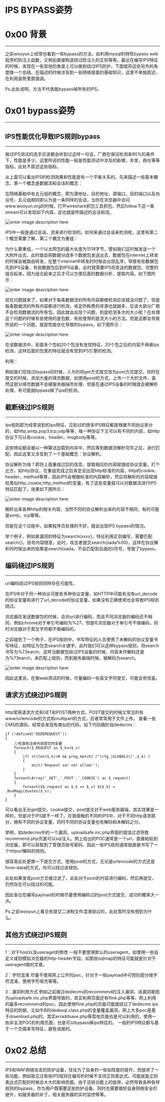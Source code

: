 # IPS BYPASS姿势

0x00 背景
=======

* * *

之前wooyun上经常也看到一些bypass的方法，如利用mysql的特性bypass web程序的防注入函数，又例如直接构造绕过防注入的正则等等。最近在编写IPS特征的时候，发现在一些其他的角度上可以做到绕过IPS防护，下面就将这些另外的角度做一个总结。在描述的时候涉及到一些网络层面的基础知识，这里不单独叙述，在利用姿势里面强调。

Ps.此处说明，方法不代表能bypass掉所有的IPS。

0x01 bypass姿势
=============

* * *

IPS性能优化导致IPS规则bypass
--------------------

* * *

做过IPS测试的选手应该都会听到过这样一句话，厂商在保证检测率90%的条件下，性能是多少。这里所说的性能一般是性能测试中涉及的新建，并发，吞吐等等指标。此处不叙述这些指标。

从上面可以看出IPS的检测效果和性能是有一个平衡关系的。先来描述一些基本概念，第一个概念是数据流和会话的概念：

在网络基础中有五元组的概念，即为源地址，目的地址，源端口，目的端口以及协议号，五元组相同即认为是一条同样的会话，当你在浏览器中访问www.wooyun.org的时候，打开wireshark抓包工具抓包，然后follow下这一条stream可以发现如下内容。这也就是所描述的会话和流。

![enter image description here](http://drops.javaweb.org/uploads/images/5014090c09e51b72b73e327b8b39b215274b3bba.jpg)

IPS中一般是通过会话，流来进行检测的。如何来通过会话来检测呢，这里有第二个概念需要了解，第二个概念为重组：

为什么要重组，一个以太网包的最大长度为1518字节，譬如我们这时候发送一个大附件出去，此时就会把数据分成多个数据包发送出去，数据包在internet上转发的时候会被路由转发，在整个internet中转发的时候会出现乱序，导致有些数据包先到IPS设备，有些数据包后到IPS设备，此时就需要IPS将发送的数据包，完整的组合起来。因为组合起来之后才可以方便后面的数据分析，提取内容。如下图所示：

![enter image description here](http://drops.javaweb.org/uploads/images/45491096ea8d5a8ad0f3ba9d701ebe810af7f55b.jpg)

现在问题就来了，如果对于每条数据流的所有内容都做检测应该就没问题了，但是每条数据流的所有内容都进行检测，肯定所耗费的资源也就越多，应该大部分厂商不会检测数据流的所有包。因此就会出现个问题，到底检测多大的大小呢？在处理这个问题的时候有些使用的是包数，有些使用的是流大小的方法。但是这都会导致所说的一个问题，就是性能优化导致的bypass。如下图所示：

![enter image description here](http://drops.javaweb.org/uploads/images/10246a4d0c808d9ea1e7e08ac198bea3de09e131.jpg)

在该数据流中，前面多个包如20个包没有发现特征，20个包之后的内容不再做ips检测，这样后面的包里的特征就没有受到IPS引擎的检测。

利用：

例如我们在绕过bypass的时候，人为的将get方式提交改为post方式提交，同时在提交的时候，添加大量的填充数据，如使用post的方式，上传一个大的文件，虽然这部分填充数据不会被服务器端所处理，但是在通过IPS设备的时候就会被解析处理，有可能就bypass掉了ips的检测。

截断绕过IPS规则
---------

* * *

Ips规则即为经常说到的ips特征，见到过的很多IPS特征都是根据不同协议来分的，如http,smtp,pop3,tcp,udp等等，每一种协议下又可以有不同的内容，如http协议下可以有cookie，header，msgbody等等。

这些特征都会被以一种算法加载到内存中，然后等到数据流解析完毕之后，进行匹配。因此这里又涉及到了一个基础概念：协议解析。

协议解析为啥？即将上面重组过后的信息，提取相应的内容赋值给协议变量。打个比方，如http协议，在重组完成之后肯定会出现http标准的内容，http的cookie，header，method等等，因此IPS会根据标准的内容解析，然后将解析的内容赋值给类似http_cookie,http_method的变量。有了这些变量就可以对数据流进行IPS特征匹配了。效果如下图所示：

![enter image description here](http://drops.javaweb.org/uploads/images/a4fd3c830335ae144984f4fb1657e7ce5de08812.jpg)

解析出来各种http的相关内容，当然不同的协议解析出来的内容不相同，有的可能是smtp，tcp等等。

但是在这个过程中，如果程序员处理的不好，就会出现IPS bypass的情况。

举个例子，例如某漏洞的特征为search{xxxx}，特征利用正则编写，需要匹配search{}，括号内容随意，此时，攻击者提交search{sada%00}，这样在协议解析的时候出来的结果是search{sada，不会匹配到后面的}符号，导致了bypass。

编码绕过IPS规则
---------

* * *

url编码绕过IPS规则同样存在可能性。

在IPS中对于同一种协议可能有多种协议变量，如HTTP中可能有没有url_decode的协议变量和进行了url_decode的协议变量，如果没有正确使用也会导致IPS规则绕过。

浏览器在发送数据包的时候，会对url进行编码，而且不同浏览器的编码还不相同，例如chrome对于单引号编码为%27，但是IE浏览器对于单引号不做编码，同时浏览器对于英文字符都不做编码的。

之前碰到了一个例子，在IPS规则中，书写特征的人员使用了未解码的协议变量书写特征，如特征为包含search关键字，此时我们可以这样bypass规则，将search书写为%73earch，这样当数据包经过IPS设备的时候，内容未作解码还是为%73earch，未匹配上规则，而到服务器端时候，被解码为search。

![enter image description here](http://drops.javaweb.org/uploads/images/1769dc315f139e7f41775ffef1e0d294328fd1e2.jpg)

因此这里说，在做web测试的时候，尽量编码一些英文字符提交，可能会有惊喜。

请求方式绕过IPS规则
-----------

* * *

http常用请求方式有GET和POST两种方式，POST提交的时候又常见的有www/urlencode的方式和multipart的方式，后者常常用于文件上传。 查看一些CMS的源码，经常会发现有类似的代码，如下代码摘抄自dedecms：

```
if (!defined('DEDEREQUEST')) 
{
    //检查和注册外部提交的变量
    foreach($_REQUEST as $_k=>$_v)
    {
        if( strlen($_k)>0 && preg_match('/^(cfg_|GLOBALS)/',$_k) )
        {
            exit('Request var not allow!');
        }
    }
    foreach(Array('_GET','_POST','_COOKIE') as $_request)
    {
        foreach($$_request as $_k => $_v) ${$_k} = _RunMagicQuotes($_v);
    }
}

```

可以看出无论get提交，cookie提交，post提交对于web服务器端，其实效果是一样的，但是对于IPS就不一样了。在我接触的不同的IPS中，对于不同http请求部分，拥有不同的协议变量，同时不同的协议变量也有解码和未解码之分。

举例，如dedecms中的一个漏洞，uploadsafe.inc.php界面的错误过滤导致recommend.php页面可以sql注入。网上给出的POC通常是一个url，直接粘贴到浏览器，即可以获取到了管理员账号密码，因此一些IPS规则通常就直接书写了一个httpurl解码的规则。

很容易此处更换一下提交方式，使用post的方式，无论是urlencode的方式还是form-data的方式，均可以绕过该规则。

此处如果发现post方式被过滤了，此处对于post的内容进行编码，然后再提交，仍然存在可以绕过的可能。

因此各位在编写payload的时候尽量使用编码过的post方式提交，成功的概率大一点。

Ps.之前wooyun上看见有提交二进制文件混淆绕过的，此处暂时没有想到为什么。

其他方式绕过IPS规则
-----------

* * *

1：对于host以及useraget的修改 一般不要使用默认的useragent，如使用一些自定义或则模拟浏览器的http-header字段。如那些sqlmap的特征可能就是针对于useragent做的文章。

2：字符混淆 尽量不使用网上公开的poc，针对于一些payload中可控的部分做字符混淆，使用字符填充等等。

3：漏洞利用方式 例如之前报过dedecms的recommend的注入漏洞，该漏洞是因为uploadsafe.inc.php界面导致的，其实利用页面还有flink.php等等，网上利用的最多recommend的poc，因此使用flink.php的页面可能就绕过了dedecms ips特征的防御，又如牛B的dedesql.class.php的变量覆盖漏洞，网上大多poc是基于download.php的，其实erraddsave.php等其他页面也是可以利用的，使用一些非主流POC的利用页面，也是可以bypass掉ips特征的。 一般的IPS特征都与基于一个页面来写特征，避免误报的。

0x02 总结
=======

* * *

IPS和WAF网络攻击的防护设备，往往为了自身的一些如性能的提升，而放弃了一些功能，例如我见过有些IPS规则在编写的时候不支持正则表达式。可能就是正则表达式匹配的时候会大大的影响性能。由于这些功能上的放弃，必然导致各种各样规则的bypass，作为用户既需要这些防护设备，同时也需要做好自身网络安全的提升，如服务器的补丁，相关服务器的实时监控等等。